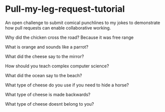 # Pull-my-leg-request-tutorial
An open challenge to submit comical punchlines to my jokes to demonstrate how pull requests can enable collaborative working.

Why did the chicken cross the road? Because it was free range

What is orange and sounds like a parrot?

What did the cheese say to the mirror?

How should you teach complex computer science?

What did the ocean say to the beach?

What type of cheese do you use if you need to hide a horse?

What type of cheese is made backwards?

What type of cheese doesnt belong to you?
